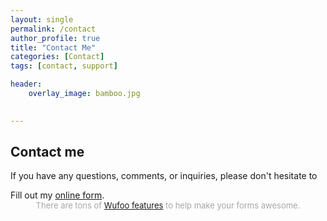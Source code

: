 ```yaml
---
layout: single
permalink: /contact
author_profile: true
title: "Contact Me"
categories: [Contact]
tags: [contact, support]

header:
    overlay_image: bamboo.jpg  

    
---
```


## Contact me

If you have any questions, comments, or inquiries, please don't hesitate to 



<div id="wufoo-qdbm07w0f4lpiu">
Fill out my <a href="https://henryyu.wufoo.com/forms/qdbm07w0f4lpiu">online form</a>.
</div>
<div id="wuf-adv" style="font-family:inherit;font-size: small;color:#a7a7a7;text-align:center;display:block;">There are tons of <a href="http://www.wufoo.com/features/">Wufoo features</a> to help make your forms awesome.</div>
<script type="text/javascript">var qdbm07w0f4lpiu;(function(d, t) {
var s = d.createElement(t), options = {
'userName':'henryyu',
'formHash':'qdbm07w0f4lpiu',
'autoResize':true,
'height':'558',
'async':true,
'host':'wufoo.com',
'header':'show',
'ssl':true};
s.src = ('https:' == d.location.protocol ? 'https://' : 'http://') + 'www.wufoo.com/scripts/embed/form.js';
s.onload = s.onreadystatechange = function() {
var rs = this.readyState; if (rs) if (rs != 'complete') if (rs != 'loaded') return;
try { qdbm07w0f4lpiu = new WufooForm();qdbm07w0f4lpiu.initialize(options);qdbm07w0f4lpiu.display(); } catch (e) {}};
var scr = d.getElementsByTagName(t)[0], par = scr.parentNode; par.insertBefore(s, scr);
})(document, 'script');</script>
